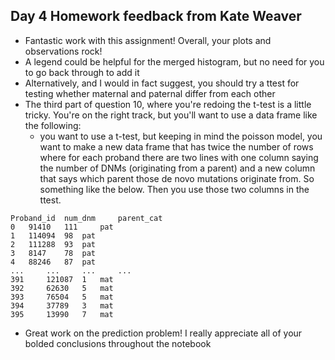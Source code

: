 ## Day 4 Homework feedback from Kate Weaver

* Fantastic work with this assignment! Overall, your plots and observations rock!
* A legend could be helpful for the merged histogram, but no need for you to go back through to add it
* Alternatively, and I would in fact suggest, you should try a ttest for testing whether maternal and paternal differ from each other
* The third part of question 10, where you're redoing the t-test is a little tricky. You're on the right track, but you'll want to use a data frame like the following:
  * you want to use a t-test, but keeping in mind the poisson model, you want to make a new data frame that has twice the number of rows where for each proband there are two lines with one column saying the number of DNMs (originating from a parent) and a new column that says which parent those de novo mutations originate from. So something like the below. Then you use those two columns in the ttest.

```
Proband_id 	num_dnm 	parent_cat
0 	91410 	111 	pat
1 	114094 	98 	pat
2 	111288 	93 	pat
3 	8147 	78 	pat
4 	88246 	87 	pat
... 	... 	... 	...
391 	121087 	1 	mat
392 	62630 	5 	mat
393 	76504 	5 	mat
394 	37789 	3 	mat
395 	13990 	7 	mat
```
* Great work on the prediction problem! I really appreciate all of your bolded conclusions throughout the notebook
